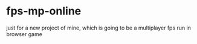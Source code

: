 # fps-mp-online
just for a new project of mine,
which is going to be a multiplayer fps run in browser game
